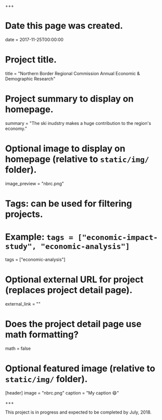 +++
# Date this page was created.
date = 2017-11-25T00:00:00

# Project title.
title = "Northern Border Regional Commission Annual Economic & Demographic Research"

# Project summary to display on homepage.
summary = "The ski inudstry makes a huge contribution to the region's economy."

# Optional image to display on homepage (relative to `static/img/` folder).
image_preview = "nbrc.png"

# Tags: can be used for filtering projects.
# Example: `tags = ["economic-impact-study", "economic-analysis"]`
tags = ["economic-analysis"]

# Optional external URL for project (replaces project detail page).
external_link = ""

# Does the project detail page use math formatting?
math = false

# Optional featured image (relative to `static/img/` folder).
[header]
image = "nbrc.png"
caption = "My caption :smile:"

+++

This project is in progress and expected to be completed by July, 2018.